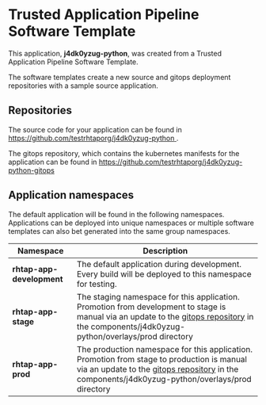 # Trusted Application Pipeline Software Template

This application, **j4dk0yzug-python**, was created from a Trusted Application Pipeline Software Template.

The software templates create a new source and gitops deployment repositories with a sample source application. 

## Repositories

The source code for your application can be found in [https://github.com/testrhtaporg/j4dk0yzug-python ](https://github.com/testrhtaporg/j4dk0yzug-python ).
 
The gitops repository, which contains the kubernetes manifests for the application can be found in 
[https://github.com/testrhtaporg/j4dk0yzug-python-gitops ](https://github.com/testrhtaporg/j4dk0yzug-python-gitops ) 

## Application namespaces 

The default application will be found in the following namespaces. Applications can be deployed into unique namespaces or multiple software templates can also bet generated into the same group namespaces.  

|  Namespace   |  Description   |  
| -------- | -------- |   
| **rhtap-app-development** | The default application during development. Every build will be deployed to this namespace for testing. | 
| **rhtap-app-stage** | The staging namespace for this application. Promotion from development to stage is manual via an update to the [gitops repository](https://github.com/testrhtaporg/j4dk0yzug-python-gitops ) in the components/j4dk0yzug-python/overlays/prod directory |  
| **rhtap-app-prod** | The production namespace for this application. Promotion from stage to production is manual via an update to the [gitops repository](https://github.com/testrhtaporg/j4dk0yzug-python-gitops ) in the components/j4dk0yzug-python/overlays/prod directory | 